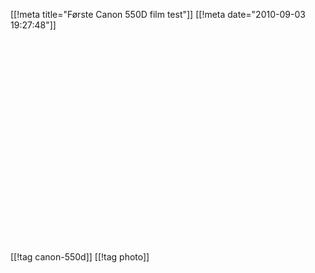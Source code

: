 [[!meta  title="Første Canon 550D film test"]]
[[!meta  date="2010-09-03 19:27:48"]]
<object width="560" height="340"><param name="movie" value="http://www.youtube.com/v/TNelErWKKEo?fs=1&amp;hl=en_US&amp;rel=0&amp;hd=1"></param><param name="allowFullScreen" value="true"></param><param name="allowscriptaccess" value="always"></param><embed src="http://www.youtube.com/v/TNelErWKKEo?fs=1&amp;hl=en_US&amp;rel=0&amp;hd=1" type="application/x-shockwave-flash" allowscriptaccess="always" allowfullscreen="true" width="560" height="340"></embed></object>

[[!tag  canon-550d]]
[[!tag  photo]]